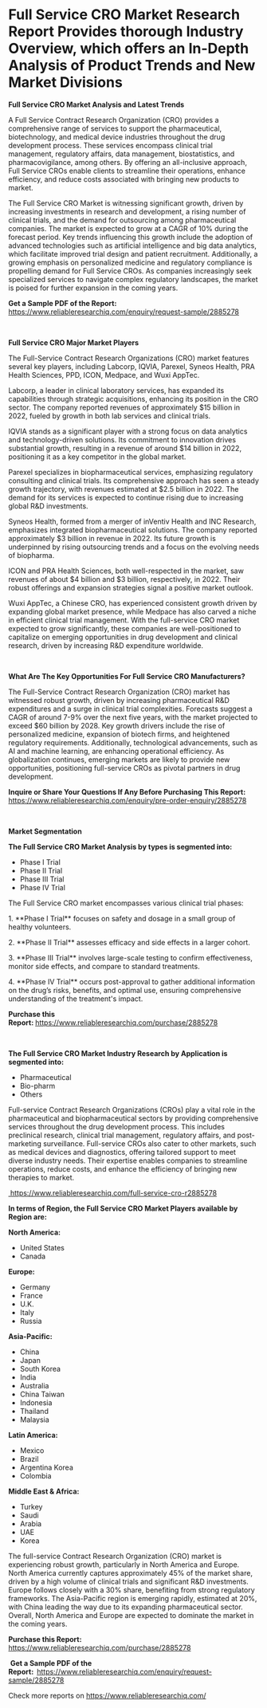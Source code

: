 <p><h1>Full Service CRO Market Research Report Provides thorough Industry Overview, which offers an In-Depth Analysis of Product Trends and New Market Divisions</h1></p><p><strong>Full Service CRO Market Analysis and Latest Trends</strong></p>
<p><p>A Full Service Contract Research Organization (CRO) provides a comprehensive range of services to support the pharmaceutical, biotechnology, and medical device industries throughout the drug development process. These services encompass clinical trial management, regulatory affairs, data management, biostatistics, and pharmacovigilance, among others. By offering an all-inclusive approach, Full Service CROs enable clients to streamline their operations, enhance efficiency, and reduce costs associated with bringing new products to market.</p><p>The Full Service CRO Market is witnessing significant growth, driven by increasing investments in research and development, a rising number of clinical trials, and the demand for outsourcing among pharmaceutical companies. The market is expected to grow at a CAGR of 10% during the forecast period. Key trends influencing this growth include the adoption of advanced technologies such as artificial intelligence and big data analytics, which facilitate improved trial design and patient recruitment. Additionally, a growing emphasis on personalized medicine and regulatory compliance is propelling demand for Full Service CROs. As companies increasingly seek specialized services to navigate complex regulatory landscapes, the market is poised for further expansion in the coming years.</p></p>
<p><strong>Get a Sample PDF of the Report:&nbsp;</strong> <a href="https://www.reliableresearchiq.com/enquiry/request-sample/2885278?utm_campaign=2335&utm_medium=2&utm_source=Github&utm_content=ia&utm_term=13032025&utm_id=full-service-cro">https://www.reliableresearchiq.com/enquiry/request-sample/2885278</a></p>
<p>&nbsp;</p>
<p><strong>Full Service CRO Major Market Players</strong></p>
<p><p>The Full-Service Contract Research Organizations (CRO) market features several key players, including Labcorp, IQVIA, Parexel, Syneos Health, PRA Health Sciences, PPD, ICON, Medpace, and Wuxi AppTec. </p><p>Labcorp, a leader in clinical laboratory services, has expanded its capabilities through strategic acquisitions, enhancing its position in the CRO sector. The company reported revenues of approximately $15 billion in 2022, fueled by growth in both lab services and clinical trials.</p><p>IQVIA stands as a significant player with a strong focus on data analytics and technology-driven solutions. Its commitment to innovation drives substantial growth, resulting in a revenue of around $14 billion in 2022, positioning it as a key competitor in the global market.</p><p>Parexel specializes in biopharmaceutical services, emphasizing regulatory consulting and clinical trials. Its comprehensive approach has seen a steady growth trajectory, with revenues estimated at $2.5 billion in 2022. The demand for its services is expected to continue rising due to increasing global R&D investments.</p><p>Syneos Health, formed from a merger of inVentiv Health and INC Research, emphasizes integrated biopharmaceutical solutions. The company reported approximately $3 billion in revenue in 2022. Its future growth is underpinned by rising outsourcing trends and a focus on the evolving needs of biopharma.</p><p>ICON and PRA Health Sciences, both well-respected in the market, saw revenues of about $4 billion and $3 billion, respectively, in 2022. Their robust offerings and expansion strategies signal a positive market outlook.</p><p>Wuxi AppTec, a Chinese CRO, has experienced consistent growth driven by expanding global market presence, while Medpace has also carved a niche in efficient clinical trial management. With the full-service CRO market expected to grow significantly, these companies are well-positioned to capitalize on emerging opportunities in drug development and clinical research, driven by increasing R&D expenditure worldwide.</p></p>
<p>&nbsp;</p>
<p><strong>What Are The Key Opportunities For Full Service CRO Manufacturers?</strong></p>
<p><p>The Full-Service Contract Research Organization (CRO) market has witnessed robust growth, driven by increasing pharmaceutical R&D expenditures and a surge in clinical trial complexities. Forecasts suggest a CAGR of around 7-9% over the next five years, with the market projected to exceed $60 billion by 2028. Key growth drivers include the rise of personalized medicine, expansion of biotech firms, and heightened regulatory requirements. Additionally, technological advancements, such as AI and machine learning, are enhancing operational efficiency. As globalization continues, emerging markets are likely to provide new opportunities, positioning full-service CROs as pivotal partners in drug development.</p></p>
<p><strong>Inquire or Share Your Questions If Any Before Purchasing This Report:</strong> <a href="https://www.reliableresearchiq.com/enquiry/pre-order-enquiry/2885278?utm_campaign=2335&utm_medium=2&utm_source=Github&utm_content=ia&utm_term=13032025&utm_id=full-service-cro">https://www.reliableresearchiq.com/enquiry/pre-order-enquiry/2885278</a></p>
<p>&nbsp;</p>
<p><strong>Market Segmentation</strong></p>
<p><strong>The Full Service CRO Market Analysis by types is segmented into:</strong></p>
<p><ul><li>Phase I Trial</li><li>Phase II Trial</li><li>Phase III Trial</li><li>Phase IV Trial</li></ul></p>
<p><p>The Full Service CRO market encompasses various clinical trial phases: </p><p>1. **Phase I Trial** focuses on safety and dosage in a small group of healthy volunteers.</p><p>2. **Phase II Trial** assesses efficacy and side effects in a larger cohort.</p><p>3. **Phase III Trial** involves large-scale testing to confirm effectiveness, monitor side effects, and compare to standard treatments.</p><p>4. **Phase IV Trial** occurs post-approval to gather additional information on the drug’s risks, benefits, and optimal use, ensuring comprehensive understanding of the treatment's impact.</p></p>
<p><strong>Purchase this Report:&nbsp;</strong><a href="https://www.reliableresearchiq.com/purchase/2885278?utm_campaign=2335&utm_medium=2&utm_source=Github&utm_content=ia&utm_term=13032025&utm_id=full-service-cro">https://www.reliableresearchiq.com/purchase/2885278</a></p>
<p>&nbsp;</p>
<p><strong>The Full Service CRO Market Industry Research by Application is segmented into:</strong></p>
<p><ul><li>Pharmaceutical</li><li>Bio-pharm</li><li>Others</li></ul></p>
<p><p>Full-service Contract Research Organizations (CROs) play a vital role in the pharmaceutical and biopharmaceutical sectors by providing comprehensive services throughout the drug development process. This includes preclinical research, clinical trial management, regulatory affairs, and post-marketing surveillance. Full-service CROs also cater to other markets, such as medical devices and diagnostics, offering tailored support to meet diverse industry needs. Their expertise enables companies to streamline operations, reduce costs, and enhance the efficiency of bringing new therapies to market.</p></p>
<p><a href="https://www.reliableresearchiq.com/full-service-cro-r2885278?utm_campaign=2335&utm_medium=2&utm_source=Github&utm_content=ia&utm_term=13032025&utm_id=full-service-cro">&nbsp;https://www.reliableresearchiq.com/full-service-cro-r2885278</a></p>
<p><strong>In terms of Region, the Full Service CRO Market Players available by Region are:</strong></p>
<p>
    <p> <strong> North America: </strong>
        <ul>
            <li>United States</li>
            <li>Canada</li>
        </ul>
        </p> 
    <p> <strong> Europe: </strong>
        <ul>
            <li>Germany</li>
            <li>France</li>
            <li>U.K.</li>
            <li>Italy</li>
            <li>Russia</li>
        </ul>
        </p> 
    <p> <strong> Asia-Pacific: </strong>
        <ul>
            <li>China</li>
            <li>Japan</li>
            <li>South Korea</li>
            <li>India</li>
            <li>Australia</li>
            <li>China Taiwan</li>
            <li>Indonesia</li>
            <li>Thailand</li>
            <li>Malaysia</li>
        </ul>
        </p> 
    <p> <strong> Latin America: </strong>
        <ul>
            <li>Mexico</li>
            <li>Brazil</li>
            <li>Argentina Korea</li>
            <li>Colombia</li>
        </ul>
        </p> 
    <p> <strong> Middle East & Africa: </strong>
        <ul>
            <li>Turkey</li>
            <li>Saudi</li>
            <li>Arabia</li>
            <li>UAE</li>
            <li>Korea</li>
        </ul>
    </p>
    </p>
<p><p>The full-service Contract Research Organization (CRO) market is experiencing robust growth, particularly in North America and Europe. North America currently captures approximately 45% of the market share, driven by a high volume of clinical trials and significant R&D investments. Europe follows closely with a 30% share, benefiting from strong regulatory frameworks. The Asia-Pacific region is emerging rapidly, estimated at 20%, with China leading the way due to its expanding pharmaceutical sector. Overall, North America and Europe are expected to dominate the market in the coming years.</p></p>
<p><strong>Purchase this Report: </strong><a href="https://www.reliableresearchiq.com/purchase/2885278?utm_campaign=2335&utm_medium=2&utm_source=Github&utm_content=ia&utm_term=13032025&utm_id=full-service-cro">https://www.reliableresearchiq.com/purchase/2885278</a></p>
<p>&nbsp;<strong>Get a Sample PDF of the Report:&nbsp;&nbsp;</strong><a href="https://www.reliableresearchiq.com/enquiry/request-sample/2885278?utm_campaign=2335&utm_medium=2&utm_source=Github&utm_content=ia&utm_term=13032025&utm_id=full-service-cro">https://www.reliableresearchiq.com/enquiry/request-sample/2885278</a></p>
<p><strong></strong></p>
<p>Check more reports on <a href="https://www.reliableresearchiq.com/?utm_campaign=2335&utm_medium=2&utm_source=Github&utm_content=ia&utm_term=13032025&utm_id=full-service-cro">https://www.reliableresearchiq.com/</a></p>